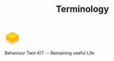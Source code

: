 ﻿---
id: terminology
title: Terminology
description: Behaviour Twin KIT
sidebar_position: 44
---

<div style={{display:'block'}}>
  <div style={{display:'inline-block', verticalAlign:'top'}}>

![Behaviour Twin KIT -- Remaining useful Life banner](../../../../../../static/img/kit-icons/behaviour-twin-rul-kit-icon-mini.png)

  </div>
  <div style={{display:'inline-block', fontSize:17, color:'rgb(255,166,1)', marginLeft:7, verticalAlign:'top', paddingTop:6}}>
Behaviour Twin KIT -- Remaining useful Life
  </div>
</div>
